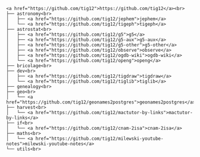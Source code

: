 	<a href="https://github.com/tig12">https://github.com/tig12</a><br>
	├── astronomy<br>
	│   ├── <a href="https://github.com/tig12/jephem">jephem</a>
	│   └── <a href="https://github.com/tig12/tigeph">tigeph</a>
	├── astrostat<br>
	│   ├── <a href="https://github.com/tig12/g5">g5</a>
	│   ├── <a href="https://github.com/tig12/g5-aux">g5-aux</a>
	│   ├── <a href="https://github.com/tig12/g5-other">g5-other</a>
	│   ├── <a href="https://github.com/tig12/observe">observe</a>
	│   ├── <a href="https://github.com/tig12/ogdb-wiki">ogdb-wiki</a>
	│   └── <a href="https://github.com/tig12/openg">openg</a>
	├── bricolage<br>
	├── dev<br>
	│   ├── <a href="https://github.com/tig12/tigdraw">tigdraw</a>
	│   └── <a href="https://github.com/tig12/tiglib">tiglib</a>
	├── genealogy<br>
	├── geo<br>
	│   └── <a href="https://github.com/tig12/geonames2postgres">geonames2postgres</a>
	├── harvest<br>
	│   └── <a href="https://github.com/tig12/mactutor-by-links">mactutor-by-links</a>
	├── if<br>
	│   └── <a href="https://github.com/tig12/cnam-2isa">cnam-2isa</a>
	├── maths<br>
	│   └── <a href="https://github.com/tig12/milewski-youtube-notes">milewski-youtube-notes</a>
	└── utils<br>
